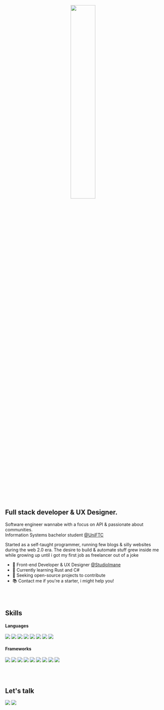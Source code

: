 <center> <img align="center" src="https://i.imgur.com/etAk5yb.png" width="40%"> </center>

<br>
<br>

## Full stack developer & UX Designer.

Software engineer wannabe with a focus on API & passionate about communities.<br>
Information Systems bachelor student [@UniFTC](https://www.uniftc.edu.br/) 

Started as a self-taught programmer, running few blogs & silly websites during the web 2.0 era.
The desire to build & automate stuff grew inside me while growing up until i got my first job as freelancer out of a joke

- 💼 Front-end Developer & UX Designer [@StudioImane](https://www.linkedin.com/company/imanecria/)
- 🌱 Currently learning Rust and C#
- 🤗 Seeking open-source projects to contribute
- 📚 Contact me if you're a starter, i might help you!
<br>
<br>

## Skills
#### Languages
<img src="https://img.shields.io/badge/JavaScript-F7DF1E?style=for-the-badge&logo=javascript&logoColor=black"/> <img src="https://img.shields.io/badge/TypeScript-007ACC?style=for-the-badge&logo=typescript&logoColor=white"/> <img src="https://img.shields.io/badge/Python-3776AB?style=for-the-badge&logo=python&logoColor=white"/> <img src="https://img.shields.io/badge/Lua-2C2D72?style=for-the-badge&logo=lua&logoColor=white"/> <img src="https://img.shields.io/badge/HTML5-E34F26?style=for-the-badge&logo=html5&logoColor=white"/> <img src="https://img.shields.io/badge/CSS3-1572B6?style=for-the-badge&logo=css3&logoColor=white"/> <img src="https://img.shields.io/badge/C%23-239120?style=for-the-badge&logo=c-sharp&logoColor=white"/> <img src="https://img.shields.io/badge/Rust-black?style=for-the-badge&logo=rust&logoColor=#E57324"/>
#### Frameworks
<img src="https://img.shields.io/badge/Node.js-339933?style=for-the-badge&logo=nodedotjs&logoColor=white" /> <img src="https://img.shields.io/badge/Jest-C21325?style=for-the-badge&logo=jest&logoColor=white" /> <img src="https://img.shields.io/badge/Express.js-000000?style=for-the-badge&logo=express&logoColor=white" /> <img src="https://img.shields.io/badge/Socket.io-010101?&style=for-the-badge&logo=Socket.io&logoColor=white" /> <img src="https://img.shields.io/badge/React-20232A?style=for-the-badge&logo=react&logoColor=61DAFB" /> <img src="https://img.shields.io/badge/next.js-000000?style=for-the-badge&logo=nextdotjs&logoColor=white" /> <img src="https://img.shields.io/badge/Svelte-4A4A55?style=for-the-badge&logo=svelte&logoColor=FF3E00" /> <img src="https://img.shields.io/badge/Electron-2B2E3A?style=for-the-badge&logo=electron&logoColor=9FEAF9" /> <img src="https://img.shields.io/badge/Tailwind_CSS-38B2AC?style=for-the-badge&logo=tailwind-css&logoColor=white" />

<br>
<br>

## Let's talk

[<img src="https://img.shields.io/badge/Discord-7289DA?style=for-the-badge&logo=discord&logoColor=white"/>](http://discord.com/users/175314117924487168)
[<img src="https://img.shields.io/badge/LinkedIn-0077B5?style=for-the-badge&logo=linkedin&logoColor=white"/>](https://www.linkedin.com/in/matheus-alves-a45ab1219/)
